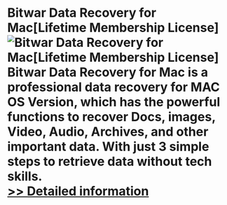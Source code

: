 # Bitwar Data Recovery for Mac[Lifetime Membership License]<br />![Bitwar Data Recovery for Mac[Lifetime Membership License]](https://mycommerce.akamaized.net/api/pimages/P300849621/BIG/300849621.PNG)<br />Bitwar Data Recovery for Mac is a professional data recovery for MAC OS Version, which has the powerful functions to recover Docs, images, Video, Audio, Archives, and other important data. With just 3 simple steps to retrieve data without tech skills.<br />[>> Detailed information](https://secure.shareit.com/shareit/product.html?productid=300849621&affiliateid=200057808)